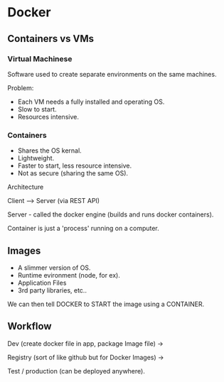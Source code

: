 # Docker

## Containers vs VMs

### Virtual Machinese

Software used to create separate environments on the same machines.

Problem:  

* Each VM needs a fully installed and operating OS.
* Slow to start.
* Resources intensive.

### Containers

* Shares the OS kernal.
* Lightweight.
* Faster to start, less resource intensive.
* Not as secure (sharing the same OS).

Architecture

Client --> Server (via REST API)

Server - called the docker engine (builds and runs docker containers).

Container is just a 'process' running on a computer.

## Images

* A slimmer version of OS.
* Runtime evironment (node, for ex).
* Application Files
* 3rd party libraries, etc..

We can then tell DOCKER to START the image using a CONTAINER.

## Workflow

Dev (create docker file in app, package Image file) ->

Registry (sort of like github but for Docker Images) ->

Test / production (can be deployed anywhere).